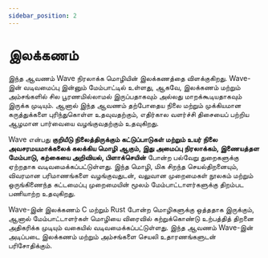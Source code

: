 ```yaml
---
sidebar_position: 2
---
```


# இலக்கணம்

இந்த ஆவணம் Wave நிரலாக்க மொழியின் இலக்கணத்தை விளக்குகிறது. Wave-இன் வடிவமைப்பு இன்னும் மேம்பாட்டில் உள்ளது, ஆகவே, இலக்கணம் மற்றும் அம்சங்களில் சில பூரணமில்லாமல் இருப்பதாகவும் அல்லது மாறக்கூடியதாகவும் இருக்க முடியும்.
ஆனால் இந்த ஆவணம் தற்போதைய நிலை மற்றும் முக்கியமான கருத்துக்களை புரிந்துகொள்ள உதவுவதற்கும், எதிர்கால வளர்ச்சி திசையைப் பற்றிய ஆழமான பார்வையை வழங்குவதற்கும் உதவுகிறது.

Wave என்பது **குறியீடு நிலைத்திருக்கும் கட்டுப்பாடுகள் மற்றும் உயர் நிலை அவசரமயமாக்கலைக் கலக்கிய மொழி ஆகும், இது அமைப்பு நிரலாக்கம், இணையத்தள மேம்பாடு, கற்கையை அறிவியல், பிளாக்செயின்** போன்ற பல்வேறு துறைகளுக்கு ஏற்றதாக வடிவமைக்கப்பட்டுள்ளது.
இந்த மொழி, மிக சிறந்த செயல்திறனையும், விவரமான பரிமாணங்களை வழங்குவதுடன், வலுவான முறைமைகள் நூலகம் மற்றும் ஒருங்கிணைந்த கட்டமைப்பு முறைமையின் மூலம் மேம்பாட்டாளர்களுக்கு திறம்பட பணியாற்ற உதவுகிறது.

Wave-இன் இலக்கணம் C மற்றும் Rust போன்ற மொழிகளுக்கு ஒத்ததாக இருக்கும், ஆனால் மேம்பாட்டாளர்கள் மொழியை விரைவில் கற்றுக்கொண்டு உற்பத்தித் திறனை அதிகரிக்க முடியும் வகையில் வடிவமைக்கப்பட்டுள்ளது.
இந்த ஆவணம் Wave-இன் அடிப்படை இலக்கணம் மற்றும் அம்சங்களை செயலி உதாரணங்களுடன் பரிசோதிக்கும்.
